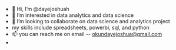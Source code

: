 - 👋 Hi, I’m @dayejoshuah
- 👀 I’m interested in data analytics and data science 
- 💞️ I’m looking to collaborate on data science and analytics project 
- my skills include  spreadsheets, powerbi, sql, and python  
- 📫 you can reach me on email -- okundayejoshua@gmail.com 
- 

<!---
dayejoshuah/dayejoshuah is a ✨ special ✨ repository because its `README.md` (this file) appears on your GitHub profile.
You can click the Preview link to take a look at your changes.
--->
